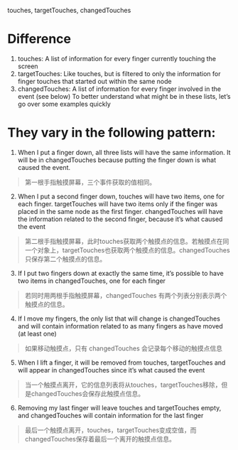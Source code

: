 touches, targetTouches, changedTouches 

# Difference
1. touches: A list of information for every finger currently touching the screen
2. targetTouches: Like touches, but is filtered to only the information for finger touches that started out within the same node
3. changedTouches: A list of information for every finger involved in the event (see below) To better understand what might be in these lists, let’s go over some examples quickly

# They vary in the following pattern:
1. When I put a finger down, all three lists will have the same information. It will be in changedTouches because putting the finger down is what caused the event.

> 第一根手指触摸屏幕，三个事件获取的值相同。


2. When I put a second finger down, touches will have two items, one for each finger. targetTouches will have two items only if the finger was placed in the same node as the first finger. changedTouches will have the information related to the second finger, because it’s what caused the event
> 第二根手指触摸屏幕，此时touches获取两个触摸点的信息。若触摸点在同一个对象上，targetTouches也获取两个触摸点的信息。changedTouches只保存第二个触摸点的信息。

 

3. If I put two fingers down at exactly the same time, it’s possible to have two items in changedTouches, one for each finger
> 若同时用两根手指触摸屏幕，changedTouches 有两个列表分别表示两个触摸点的信息。

 

4. If I move my fingers, the only list that will change is changedTouches and will contain information related to as many fingers as have moved (at least one)
> 如果移动触摸点，只有 changedTouches 会记录每个移动的触摸点信息

 

5. When I lift a finger, it will be removed from touches, targetTouches and will appear in changedTouches since it’s what caused the event
> 当一个触摸点离开，它的信息列表将从touches，targetTouches移除，但是changedTouches会保存此触摸点信息。

 

6. Removing my last finger will leave touches and targetTouches empty, and changedTouches will contain information for the last finger
> 最后一个触摸点离开，touches，targetTouches变成空值，而 changedTouches保存着最后一个离开的触摸点信息。